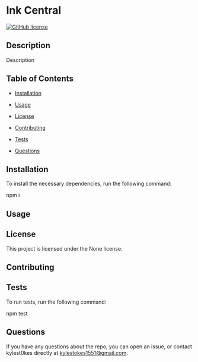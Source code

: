 
# Ink Central
[![GitHub license](https://img.shields.io/badge/license-None-important.svg)](https://github.com/kylest0kes/ink_central)

## Description

Description

## Table of Contents

* [Installation](#installation)

* [Usage](#usage)

* [License](#license)

* [Contributing](#contributing)

* [Tests](#tests)

* [Questions](#questions)

## Installation

To install the necessary dependencies, run the following command:

npm i

## Usage



## License

This project is licensed under the None license.

## Contributing



## Tests

To run tests, run the following command:

npm test

## Questions

If you have any questions about the repo, you can open an issue, or contact kylest0kes directly at kylestokes1551@gmail.com.
